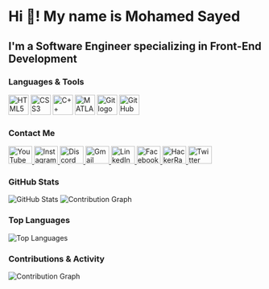 <h1 align="left">Hi 👋! My name is Mohamed Sayed</h1>

<h2 align="left">I'm a Software Engineer specializing in Front-End Development</h2>

<h3 align="left">Languages & Tools</h3>

<div align="left">
  <img src="https://cdn.jsdelivr.net/gh/devicons/devicon/icons/html5/html5-original.svg" height="40" alt="HTML5 logo" class="tech-logo" />
  <img src="https://cdn.jsdelivr.net/gh/devicons/devicon/icons/css3/css3-original.svg" height="40" alt="CSS3 logo" class="tech-logo" />
  <img src="https://cdn.jsdelivr.net/gh/devicons/devicon/icons/cplusplus/cplusplus-original.svg" height="40" alt="C++ logo" class="tech-logo" />
  <img src="https://cdn.jsdelivr.net/gh/devicons/devicon/icons/matlab/matlab-original.svg" height="40" alt="MATLAB logo" class="tech-logo" />
  <img src="https://cdn.jsdelivr.net/gh/devicons/devicon/icons/git/git-original.svg" height="40" alt="Git logo" class="tech-logo" />
  <img src="https://cdn.jsdelivr.net/gh/devicons/devicon/icons/github/github-original.svg" height="40" alt="GitHub logo" class="tech-logo" />
</div>

<h3 align="left">Contact Me</h3>

<div align="left">
  <a href="https://www.youtube.com" target="_blank">
    <img src="https://raw.githubusercontent.com/maurodesouza/profile-readme-generator/master/src/assets/icons/social/youtube/default.svg" width="47" height="35" alt="YouTube logo" class="social-logo" />
  </a>
  <a href="https://www.instagram.com" target="_blank">
    <img src="https://raw.githubusercontent.com/maurodesouza/profile-readme-generator/master/src/assets/icons/social/instagram/default.svg" width="47" height="35" alt="Instagram logo" class="social-logo" />
  </a>
  <a href="https://discord.com" target="_blank">
    <img src="https://raw.githubusercontent.com/maurodesouza/profile-readme-generator/master/src/assets/icons/social/discord/default.svg" width="47" height="35" alt="Discord logo" class="social-logo" />
  </a>
  <a href="mailto:ggyyaa6543@gmail.com" target="_blank">
    <img src="https://raw.githubusercontent.com/maurodesouza/profile-readme-generator/master/src/assets/icons/social/gmail/default.svg" width="47" height="35" alt="Gmail logo" class="social-logo" />
  </a>
  <a href="https://www.linkedin.com/in/mohamed-sayed-439a54347?utm_source=share&utm_campaign=share_via&utm_content=profile&utm_medium=android_app" target="_blank">
    <img src="https://raw.githubusercontent.com/maurodesouza/profile-readme-generator/master/src/assets/icons/social/linkedin/default.svg" width="47" height="35" alt="LinkedIn logo" class="social-logo" />
  </a>
  <a href="https://www.facebook.com/profile.php?id=61568711669833&mibextid=rS40aB7S9Ucbxw6v" target="_blank">
    <img src="https://raw.githubusercontent.com/maurodesouza/profile-readme-generator/master/src/assets/icons/social/facebook/default.svg" width="47" height="35" alt="Facebook logo" class="social-logo" />
  </a>
  <a href="https://www.hackerrank.com/profile/Mohamedsayed101" target="_blank">
    <img src="https://raw.githubusercontent.com/maurodesouza/profile-readme-generator/master/src/assets/icons/social/hackerrank/default.svg" width="47" height="35" alt="HackerRank logo" class="social-logo" />
  </a>
  <a href="https://twitter.com" target="_blank">
    <img src="https://raw.githubusercontent.com/maurodesouza/profile-readme-generator/master/src/assets/icons/social/twitter/default.svg" width="47" height="35" alt="Twitter logo" class="social-logo" />
  </a>
</div>

<h3 align="left">GitHub Stats</h3>

<div align="left">
  <img src="https://github-readme-stats.vercel.app/api?username=Mohamedsayed101&show_icons=true&theme=radical" alt="GitHub Stats" />
  <img src="https://github-readme-activity-graph.vercel.app/graph?username=Mohamedsayed101&theme=radical" alt="Contribution Graph" />
</div>

<h3 align="left">Top Languages</h3>

<div align="left">
  <img src="https://github-readme-stats.vercel.app/api/top-langs/?username=Mohamedsayed101&layout=compact&theme=radical" alt="Top Languages" />
</div>

<h3 align="left">Contributions & Activity</h3>

<div align="left">
  <img src="https://github-readme-activity-graph.vercel.app/graph?username=Mohamedsayed101&theme=radical" alt="Contribution Graph" />
</div>

<style>
  .tech-logo {
    transition: transform 0.3s ease-in-out;
  }

  .tech-logo:hover {
    transform: scale(1.2);
  }

  .social-logo {
    transition: transform 0.3s ease-in-out;
  }

  .social-logo:hover {
    transform: scale(1.2);
  }
</style>
